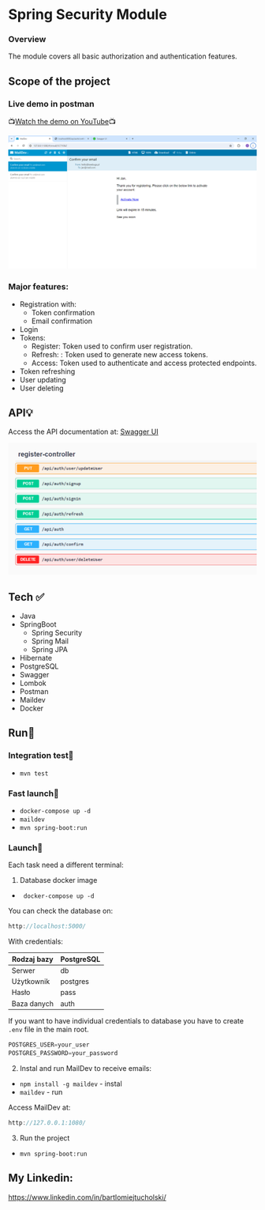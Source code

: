 # Spring Security Module
### Overview
The module covers all basic authorization and authentication features.

## Scope of the project

### Live demo in postman

📺[Watch the demo on YouTube](https://www.youtube.com/watch?v=INOvOtW8JO8)📺

![img_1.png](img_1.png)

### Major features:
- Registration with:
  - Token confirmation
  - Email confirmation
- Login 
- Tokens:
  - Register: Token used to confirm user registration.
  - Refresh: : Token used to generate new access tokens.
  - Access: Token used to authenticate and access protected endpoints.
- Token refreshing
- User updating
- User deleting

## API💡
Access the API documentation at:
[Swagger UI](http://localhost:8080/swagger-ui/index.html#/)

![img.png](img.png)

 ## Tech ✅
- Java
- SpringBoot
  - Spring Security
  - Spring Mail
  - Spring JPA
- Hibernate
- PostgreSQL
- Swagger
- Lombok
- Postman
- Maildev
- Docker

## Run🚀

### Integration test🚀

- ```mvn test ```

### Fast launch🚀

- ```docker-compose up -d```
- ```maildev```
- ```mvn spring-boot:run ```

### Launch🚀

Each task need a different terminal:
1. Database docker image
- ``` docker-compose up -d```

You can check the database on:

```java
http://localhost:5000/
```
With credentials:

| Rodzaj bazy | PostgreSQL |
|-------------|------------|
| Serwer      | db         |
| Użytkownik  | postgres   |
| Hasło       | pass       |
| Baza danych | auth       |


If you want to have individual credentials to database you have to create `.env` file in the main root.

```java
POSTGRES_USER=your_user
POSTGRES_PASSWORD=your_password
```

2. Instal and run MailDev to receive emails:

- ```npm install -g maildev``` - instal
- ```maildev``` - run

Access MailDev at:

```java
http://127.0.0.1:1080/
```
3. Run the project
- ```mvn spring-boot:run ```

## My Linkedin:
https://www.linkedin.com/in/bartlomiejtucholski/


 
